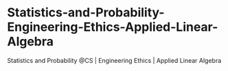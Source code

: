 # Statistics-and-Probability-Engineering-Ethics-Applied-Linear-Algebra
Statistics and Probability @CS | Engineering Ethics | Applied Linear Algebra
